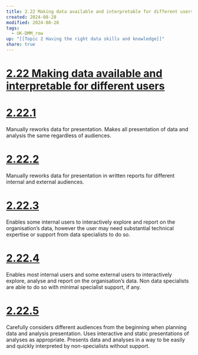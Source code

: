 ```yaml
---
title: 2.22 Making data available and interpretable for different users
created: 2024-08-28
modified: 2024-08-28
tags:
  - UK-DMM_row
up: "[[Topic 2 Having the right data skills and knowledge]]"
share: true
---
```

# [2.22 Making data available and interpretable for different users](2.22%20Making%20data%20available%20and%20interpretable%20for%20different%20users.md)
# [2.22.1](2.22.1.md)

Manually reworks data for presentation. Makes all presentation of data and analysis the same regardless of audiences.

# [2.22.2](2.22.2.md)

Manually reworks data for presentation in written reports for different internal and external audiences.

# [2.22.3](2.22.3.md)

Enables some internal users to interactively explore and report on the organisation’s data, however the user may need substantial technical expertise or support from data specialists to do so.

# [2.22.4](2.22.4.md)

Enables most internal users and some external users to interactively explore, analyse and report on the organisation’s data. Non data specialists are able to do so with minimal specialist support, if any.

# [2.22.5](2.22.5.md)

Carefully considers different audiences from the beginning when planning data and analysis presentation. Uses interactive and static presentations of analyses as appropriate. Presents data and analyses in a way to be easily and quickly interpreted by non-specialists without support.
